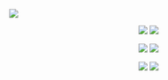 <img src="https://skillicons.dev/icons?i=python" />
<p align="center">
    <img src="http://github-profile-summary-cards.vercel.app/api/cards/repos-per-language?username=haru0805&theme=default" />
    <img src="http://github-profile-summary-cards.vercel.app/api/cards/most-commit-language?username=haru0805&theme=default" />
</p>

<p align="center">
    <img src="http://github-profile-summary-cards.vercel.app/api/cards/stats?username=haru0805&theme=default" />
    <img src="http://github-profile-summary-cards.vercel.app/api/cards/productive-time?username=haru0805&theme=default&utcOffset=8" />
</p>

<p align="center">
    <img src="http://github-profile-summary-cards.vercel.app/api/cards/profile-details?username=haru0805&theme=default" />
    <img src="https://github-readme-stats.vercel.app/api/top-langs?username=haru0805" />
</p>